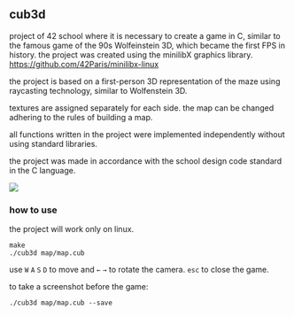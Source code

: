 ## cub3d

project of 42 school where it is necessary to create a game in C, similar to the famous game of the 90s Wolfeinstein 3D, which became the first FPS in history. the project was created using the minilibX graphics library. https://github.com/42Paris/minilibx-linux

the project is based on a first-person 3D representation of the maze using raycasting technology, similar to Wolfenstein 3D.

textures are assigned separately for each side. the map can be changed adhering to the rules of building a map.

all functions written in the project were implemented independently without using standard libraries.

the project was made in accordance with the school design code standard in the C language.

![](cub3d.gif)

### how to use
the project will work only on linux.
```
make
./cub3d map/map.cub
```
use `W` `A` `S` `D` to move and `←` `→` to rotate the camera. `esc` to close the game.

to take a screenshot before the game:
```
./cub3d map/map.cub --save
```
